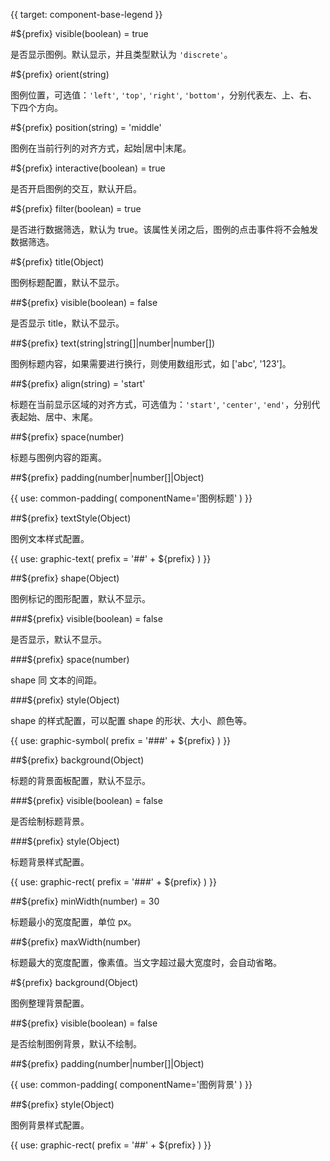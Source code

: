 {{ target: component-base-legend }}

<!-- ILegendCommonSpec 图例通用配置 -->

#${prefix} visible(boolean) = true

是否显示图例。默认显示，并且类型默认为 `'discrete'`。

#${prefix} orient(string)

图例位置，可选值：`'left'`, `'top'`, `'right'`, `'bottom'`，分别代表左、上、右、下四个方向。

#${prefix} position(string) = 'middle'

图例在当前行列的对齐方式，起始|居中|末尾。

#${prefix} interactive(boolean) = true

是否开启图例的交互，默认开启。

#${prefix} filter(boolean) = true

是否进行数据筛选，默认为 true。该属性关闭之后，图例的点击事件将不会触发数据筛选。

#${prefix} title(Object)

图例标题配置，默认不显示。

##${prefix} visible(boolean) = false

是否显示 title，默认不显示。

##${prefix} text(string|string[]|number|number[])

图例标题内容，如果需要进行换行，则使用数组形式，如 ['abc', '123']。

##${prefix} align(string) = 'start'

标题在当前显示区域的对齐方式，可选值为：`'start'`, `'center'`, `'end'`，分别代表起始、居中、末尾。

##${prefix} space(number)

标题与图例内容的距离。

##${prefix} padding(number|number[]|Object)

{{ use: common-padding(
  componentName='图例标题'
) }}

##${prefix} textStyle(Object)

图例文本样式配置。

{{ use: graphic-text(
prefix = '##' + ${prefix}
) }}

##${prefix} shape(Object)

图例标记的图形配置，默认不显示。

###${prefix} visible(boolean) = false

是否显示，默认不显示。

###${prefix} space(number)

shape 同 文本的间距。

###${prefix} style(Object)

shape 的样式配置，可以配置 shape 的形状、大小、颜色等。

{{ use: graphic-symbol(
  prefix = '###' + ${prefix}
) }}

##${prefix} background(Object)

标题的背景面板配置，默认不显示。

###${prefix} visible(boolean) = false

是否绘制标题背景。

###${prefix} style(Object)

标题背景样式配置。

{{
  use: graphic-rect(
    prefix = '###' + ${prefix}
  )
}}

##${prefix} minWidth(number) = 30

标题最小的宽度配置，单位 px。

##${prefix} maxWidth(number)

标题最大的宽度配置，像素值。当文字超过最大宽度时，会自动省略。

#${prefix} background(Object)

图例整理背景配置。

##${prefix} visible(boolean) = false

是否绘制图例背景，默认不绘制。

##${prefix} padding(number|number[]|Object)

{{ use: common-padding(
  componentName='图例背景'
) }}

##${prefix} style(Object)

图例背景样式配置。

{{
  use: graphic-rect(
    prefix = '##' + ${prefix}
  )
}}
